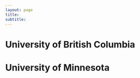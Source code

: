 ```yaml
---
layout: page
title: 
subtitle: 
---
```


# University of British Columbia 

# University of Minnesota